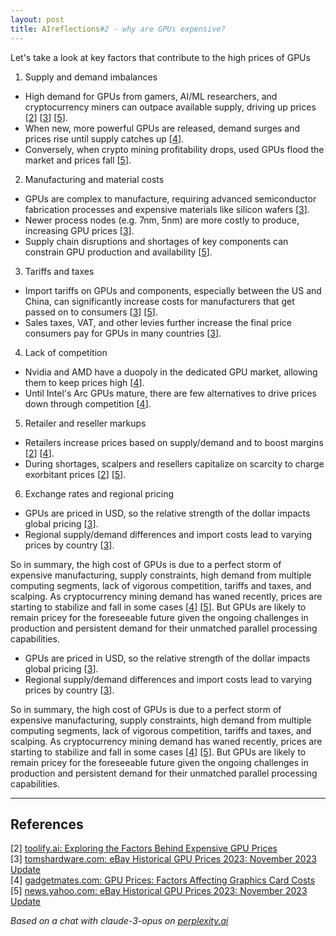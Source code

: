 ```yaml
---
layout: post
title: AIreflections#2 - why are GPUs expensive? 
---
```


Let's take a look at key factors that contribute to the high prices of GPUs

1. Supply and demand imbalances
- High demand for GPUs from gamers, AI/ML researchers, and cryptocurrency miners can outpace available supply, driving up prices [[2](#ref-2)] [[3](#ref-3)] [[5](#ref-5)]. 
- When new, more powerful GPUs are released, demand surges and prices rise until supply catches up [[4](#ref-4)].
- Conversely, when crypto mining profitability drops, used GPUs flood the market and prices fall [[5](#ref-5)].

2. Manufacturing and material costs
- GPUs are complex to manufacture, requiring advanced semiconductor fabrication processes and expensive materials like silicon wafers [[3](#ref-3)].
- Newer process nodes (e.g. 7nm, 5nm) are more costly to produce, increasing GPU prices [[3](#ref-3)].
- Supply chain disruptions and shortages of key components can constrain GPU production and availability [[5](#ref-5)].

3. Tariffs and taxes
- Import tariffs on GPUs and components, especially between the US and China, can significantly increase costs for manufacturers that get passed on to consumers [[3](#ref-3)] [[5](#ref-5)].
- Sales taxes, VAT, and other levies further increase the final price consumers pay for GPUs in many countries [[3](#ref-3)].

4. Lack of competition 
- Nvidia and AMD have a duopoly in the dedicated GPU market, allowing them to keep prices high [[4](#ref-4)].
- Until Intel's Arc GPUs mature, there are few alternatives to drive prices down through competition [[4](#ref-4)].

5. Retailer and reseller markups
- Retailers increase prices based on supply/demand and to boost margins [[2](#ref-2)] [[4](#ref-4)]. 
- During shortages, scalpers and resellers capitalize on scarcity to charge exorbitant prices [[2](#ref-2)] [[5](#ref-5)].

6. Exchange rates and regional pricing
- GPUs are priced in USD, so the relative strength of the dollar impacts global pricing [[3](#ref-3)].
- Regional supply/demand differences and import costs lead to varying prices by country [[3](#ref-3)].

So in summary, the high cost of GPUs is due to a perfect storm of expensive manufacturing, supply constraints, high demand from multiple computing segments, lack of vigorous competition, tariffs and taxes, and scalping. As cryptocurrency mining demand has waned recently, prices are starting to stabilize and fall in some cases [[4](#ref-4)] [[5](#ref-5)]. But GPUs are likely to remain pricey for the foreseeable future given the ongoing challenges in production and persistent demand for their unmatched parallel processing capabilities.

- GPUs are priced in USD, so the relative strength of the dollar impacts global pricing [[3](#ref-3)].
- Regional supply/demand differences and import costs lead to varying prices by country [[3](#ref-3)].

So in summary, the high cost of GPUs is due to a perfect storm of expensive manufacturing, supply constraints, high demand from multiple computing segments, lack of vigorous competition, tariffs and taxes, and scalping. As cryptocurrency mining demand has waned recently, prices are starting to stabilize and fall in some cases [[4](#ref-4)] [[5](#ref-5)]. But GPUs are likely to remain pricey for the foreseeable future given the ongoing challenges in production and persistent demand for their unmatched parallel processing capabilities.

---
## References

[2] <a id="ref-2"></a> [toolify.ai: Exploring the Factors Behind Expensive GPU Prices](https://www.toolify.ai/hardware/exploring-the-factors-behind-expensive-gpu-prices-2880210)  
[3] <a id="ref-3"></a> [tomshardware.com: eBay Historical GPU Prices 2023: November 2023 Update](https://www.tomshardware.com/news/gpus-historical-ebay-pricing)  
[4] <a id="ref-4"></a> [gadgetmates.com: GPU Prices: Factors Affecting Graphics Card Costs](https://gadgetmates.com/gpu-prices)  
[5] <a id="ref-5"></a> [news.yahoo.com: eBay Historical GPU Prices 2023: November 2023 Update](https://news.yahoo.com/ebay-historical-gpu-prices-2023-134424603.html)  

_Based on a chat with claude-3-opus on [perplexity.ai](https://perplexity.ai)_


<!-- -------------------------------------------------------------- -->
<!-- 
sequence: renumber, accumulate, format

to increment numbers, use multiple cursors then emmet shortcuts

regex...
\[(\d+)\]
to
 [[$1](#ref-$1)]

regex...
 \[(\d+)\] (.*)
to
[$1] <a id="ref-$1"></a> [display text]($2)  

change "Citations:" to "## References"
-->
<!-- 
Include images like this:  
<figure style="text-align: center; width:100%;">
    <img src="{{site.baseurl}}/images/experimenting_files/experimenting_18_1.svg" alt="___" style="max-width:90%; 
    height: auto; margin:3% auto; display:block;">
    <figcaption>___</figcaption>
</figure> 
-->
<!-- 
Include code snippets like this:  
```python 
def square(x):
    return x**2
``` 
-->
<!-- 
Cite like this [[2](#ref-2)], and this [[3](#ref-3)]. Use two extra spaces at end of each line for line break
---
### References  
[1] <a id="ref-1"></a> [display text](hyperlink)  
[2] <a id="ref-2"></a> [display text](hyperlink) 
[3] <a id="ref-3"></a> [display text](hyperlink)   
-->
<!-- -------------------------------------------------------------- -->